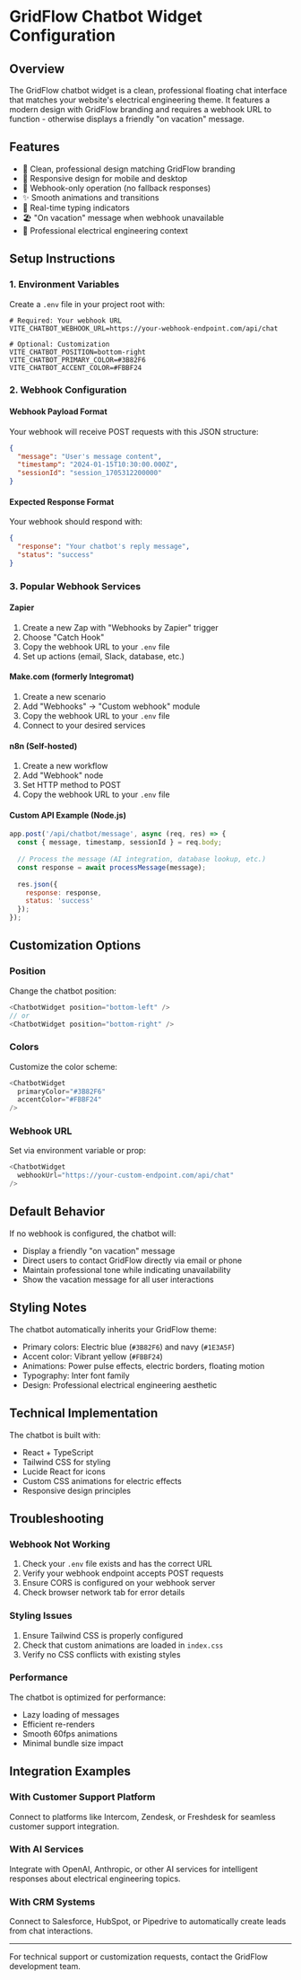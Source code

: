 # GridFlow Chatbot Widget Configuration

## Overview
The GridFlow chatbot widget is a clean, professional floating chat interface that matches your website's electrical engineering theme. It features a modern design with GridFlow branding and requires a webhook URL to function - otherwise displays a friendly "on vacation" message.

## Features
- 🎨 Clean, professional design matching GridFlow branding
- 📱 Responsive design for mobile and desktop
- 🔗 Webhook-only operation (no fallback responses)
- ✨ Smooth animations and transitions
- 💬 Real-time typing indicators
- 🏖️ "On vacation" message when webhook unavailable
- 🎯 Professional electrical engineering context

## Setup Instructions

### 1. Environment Variables
Create a `.env` file in your project root with:

```env
# Required: Your webhook URL
VITE_CHATBOT_WEBHOOK_URL=https://your-webhook-endpoint.com/api/chat

# Optional: Customization
VITE_CHATBOT_POSITION=bottom-right
VITE_CHATBOT_PRIMARY_COLOR=#3B82F6
VITE_CHATBOT_ACCENT_COLOR=#FBBF24
```

### 2. Webhook Configuration

#### Webhook Payload Format
Your webhook will receive POST requests with this JSON structure:

```json
{
  "message": "User's message content",
  "timestamp": "2024-01-15T10:30:00.000Z",
  "sessionId": "session_1705312200000"
}
```

#### Expected Response Format
Your webhook should respond with:

```json
{
  "response": "Your chatbot's reply message",
  "status": "success"
}
```

### 3. Popular Webhook Services

#### Zapier
1. Create a new Zap with "Webhooks by Zapier" trigger
2. Choose "Catch Hook" 
3. Copy the webhook URL to your `.env` file
4. Set up actions (email, Slack, database, etc.)

#### Make.com (formerly Integromat)
1. Create a new scenario
2. Add "Webhooks" → "Custom webhook" module
3. Copy the webhook URL to your `.env` file
4. Connect to your desired services

#### n8n (Self-hosted)
1. Create a new workflow
2. Add "Webhook" node
3. Set HTTP method to POST
4. Copy the webhook URL to your `.env` file

#### Custom API Example (Node.js)
```javascript
app.post('/api/chatbot/message', async (req, res) => {
  const { message, timestamp, sessionId } = req.body;
  
  // Process the message (AI integration, database lookup, etc.)
  const response = await processMessage(message);
  
  res.json({
    response: response,
    status: 'success'
  });
});
```

## Customization Options

### Position
Change the chatbot position:
```typescript
<ChatbotWidget position="bottom-left" />
// or
<ChatbotWidget position="bottom-right" />
```

### Colors
Customize the color scheme:
```typescript
<ChatbotWidget 
  primaryColor="#3B82F6"
  accentColor="#FBBF24"
/>
```

### Webhook URL
Set via environment variable or prop:
```typescript
<ChatbotWidget 
  webhookUrl="https://your-custom-endpoint.com/api/chat"
/>
```

## Default Behavior

If no webhook is configured, the chatbot will:
- Display a friendly "on vacation" message
- Direct users to contact GridFlow directly via email or phone
- Maintain professional tone while indicating unavailability
- Show the vacation message for all user interactions

## Styling Notes

The chatbot automatically inherits your GridFlow theme:
- Primary colors: Electric blue (`#3B82F6`) and navy (`#1E3A5F`)
- Accent color: Vibrant yellow (`#FBBF24`)
- Animations: Power pulse effects, electric borders, floating motion
- Typography: Inter font family
- Design: Professional electrical engineering aesthetic

## Technical Implementation

The chatbot is built with:
- React + TypeScript
- Tailwind CSS for styling
- Lucide React for icons
- Custom CSS animations for electric effects
- Responsive design principles

## Troubleshooting

### Webhook Not Working
1. Check your `.env` file exists and has the correct URL
2. Verify your webhook endpoint accepts POST requests
3. Ensure CORS is configured on your webhook server
4. Check browser network tab for error details

### Styling Issues
1. Ensure Tailwind CSS is properly configured
2. Check that custom animations are loaded in `index.css`
3. Verify no CSS conflicts with existing styles

### Performance
The chatbot is optimized for performance:
- Lazy loading of messages
- Efficient re-renders
- Smooth 60fps animations
- Minimal bundle size impact

## Integration Examples

### With Customer Support Platform
Connect to platforms like Intercom, Zendesk, or Freshdesk for seamless customer support integration.

### With AI Services
Integrate with OpenAI, Anthropic, or other AI services for intelligent responses about electrical engineering topics.

### With CRM Systems
Connect to Salesforce, HubSpot, or Pipedrive to automatically create leads from chat interactions.

---

For technical support or customization requests, contact the GridFlow development team.
